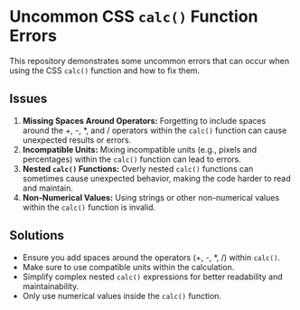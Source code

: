 # Uncommon CSS `calc()` Function Errors

This repository demonstrates some uncommon errors that can occur when using the CSS `calc()` function and how to fix them.

## Issues

1. **Missing Spaces Around Operators:** Forgetting to include spaces around the +, -, *, and / operators within the `calc()` function can cause unexpected results or errors.
2. **Incompatible Units:** Mixing incompatible units (e.g., pixels and percentages) within the `calc()` function can lead to errors.
3. **Nested `calc()` Functions:** Overly nested `calc()` functions can sometimes cause unexpected behavior, making the code harder to read and maintain.
4. **Non-Numerical Values:** Using strings or other non-numerical values within the `calc()` function is invalid. 

## Solutions

* Ensure you add spaces around the operators (+, -, *, /) within `calc()`.
* Make sure to use compatible units within the calculation.
* Simplify complex nested `calc()` expressions for better readability and maintainability. 
* Only use numerical values inside the `calc()` function.  

